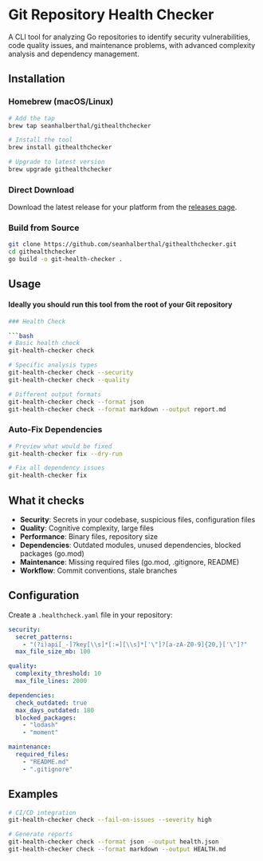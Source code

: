 # Git Repository Health Checker

A CLI tool for analyzing Go repositories to identify security vulnerabilities, code quality issues, and maintenance problems, with advanced complexity analysis and dependency management.

## Installation

### Homebrew (macOS/Linux)

```bash
# Add the tap
brew tap seanhalberthal/githealthchecker

# Install the tool
brew install githealthchecker

# Upgrade to latest version
brew upgrade githealthchecker
```

### Direct Download

Download the latest release for your platform from the [releases page](https://github.com/seanhalberthal/githealthchecker/releases).

### Build from Source

```bash
git clone https://github.com/seanhalberthal/githealthchecker.git
cd githealthchecker
go build -o git-health-checker .
```

## Usage

#### Ideally you should run this tool from the root of your Git repository

```bash
### Health Check

```bash
# Basic health check
git-health-checker check

# Specific analysis types
git-health-checker check --security
git-health-checker check --quality

# Different output formats
git-health-checker check --format json
git-health-checker check --format markdown --output report.md
```

### Auto-Fix Dependencies

```bash
# Preview what would be fixed
git-health-checker fix --dry-run

# Fix all dependency issues
git-health-checker fix
```

## What it checks

- **Security**: Secrets in your codebase, suspicious files, configuration files
- **Quality**: Cognitive complexity, large files
- **Performance**: Binary files, repository size
- **Dependencies**: Outdated modules, unused dependencies, blocked packages (go.mod)
- **Maintenance**: Missing required files (go.mod, .gitignore, README)
- **Workflow**: Commit conventions, stale branches

## Configuration

Create a `.healthcheck.yaml` file in your repository:

```yaml
security:
  secret_patterns:
    - "(?i)api[_-]?key[\\s]*[:=][\\s]*['\"]?[a-zA-Z0-9]{20,}['\"]?"
  max_file_size_mb: 100

quality:
  complexity_threshold: 10
  max_file_lines: 2000

dependencies:
  check_outdated: true
  max_days_outdated: 180
  blocked_packages:
    - "lodash"
    - "moment"

maintenance:
  required_files:
    - "README.md"
    - ".gitignore"
```

## Examples

```bash
# CI/CD integration
git-health-checker check --fail-on-issues --severity high

# Generate reports
git-health-checker check --format json --output health.json
git-health-checker check --format markdown --output HEALTH.md
```